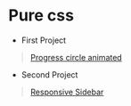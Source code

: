 # Pure css

* First Project

> [Progress circle animated](https://github.com/gabrielrmodesto/purecss/tree/master/animated_circular_progress_bar)

* Second Project

> [Responsive Sidebar](https://github.com/gabrielrmodesto/purecss/tree/master/responsive_sidebar)